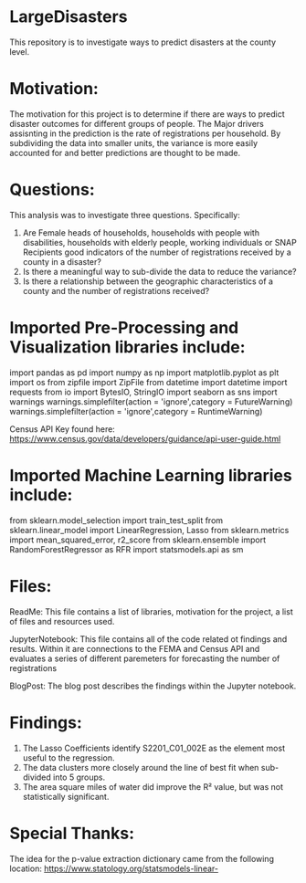 # LargeDisasters
This repository is to investigate ways to predict disasters at the county level. 

# Motivation: 
The motivation for this project is to determine if there are ways to predict disaster outcomes for different groups of people. The Major drivers assisnting in the prediction is the rate of registrations per household. By subdividing the data into smaller units, the variance is more easily accounted for and better predictions are thought to be made. 

# Questions:
This analysis was to investigate three questions. Specifically:
1. Are Female heads of households, households with people with disabilities, households with elderly people, working individuals or SNAP Recipients good indicators of the number of registrations received by a county in a disaster?
2. Is there a meaningful way to sub-divide the data to reduce the variance?
3. Is there a relationship between the geographic characteristics of a county and the number of registrations received?


# Imported Pre-Processing and Visualization libraries include:
import pandas as pd
import numpy as np
import matplotlib.pyplot as plt
import os
from zipfile import ZipFile
from datetime import datetime
import requests
from io import BytesIO, StringIO
import seaborn as sns
import warnings
warnings.simplefilter(action = 'ignore',category = FutureWarning)
warnings.simplefilter(action = 'ignore',category = RuntimeWarning)

Census API Key found here:
https://www.census.gov/data/developers/guidance/api-user-guide.html

# Imported Machine Learning libraries include:
from sklearn.model_selection import train_test_split
from sklearn.linear_model import LinearRegression, Lasso
from sklearn.metrics import  mean_squared_error, r2_score
from sklearn.ensemble import RandomForestRegressor as RFR
import statsmodels.api as sm

# Files:
ReadMe: This file contains a list of libraries, motivation for the project, a list of files and resources used.

JupyterNotebook: This file contains all of the code related ot findings and results. Within it are connections to the FEMA and Census API and evaluates a series of different paremeters for forecasting the number of registrations

BlogPost: The blog post describes the findings within the Jupyter notebook.

# Findings:
1. The Lasso Coefficients identify S2201_C01_002E as the element most useful to the regression. 
2. The data clusters more closely around the line of best fit when sub-divided into 5 groups. 
3. The area square miles of water did improve the R² value, but was not statistically significant.

# Special Thanks:
The idea for the p-value extraction dictionary came from the following location: https://www.statology.org/statsmodels-linear-